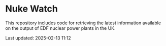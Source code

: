 # Nuke Watch

This repository includes code for retrieving the latest information available on the output of EDF nuclear power plants in the UK.

Last updated: 2025-02-13 11:12